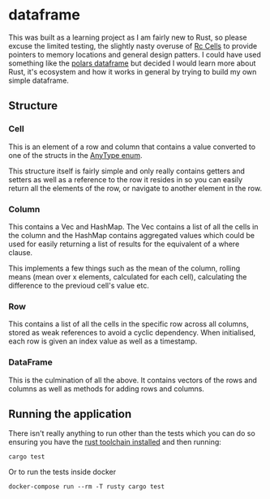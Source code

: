 # dataframe

This was built as a learning project as I am fairly new to Rust, so please excuse the limited testing, the slightly nasty overuse of [Rc Cells](https://doc.rust-lang.org/std/rc/struct.Rc.html) to provide pointers to memory locations and general design patters.
I could have used something like the [polars dataframe](https://github.com/pola-rs/polars) but decided I would learn more about Rust, it's ecosystem and how it works in general by trying to build my own simple dataframe.

## Structure
### Cell
This is an element of a row and column that contains a value converted to one of the structs in the [AnyType enum](https://github.com/caljoshba/dataframe/blob/master/src/cell/types/datatypes.rs#L17-L37).

This structure itself is fairly simple and only really contains getters and setters as well as a reference to the row it resides in so you can easily return all the elements of the row, or navigate to another element in the row.

### Column
This contains a Vec and HashMap. The Vec contains a list of all the cells in the column and the HashMap contains aggregated values which could be used for easily returning a list of results for the equivalent of a where clause.

This implements a few things such as the mean of the column, rolling means (mean over x elements, calculated for each cell), calculating the difference to the previoud cell's value etc.

### Row
This contains a list of all the cells in the specific row across all columns, stored as weak references to avoid a cyclic dependency.
When initialised, each row is given an index value as well as a timestamp.

### DataFrame
This is the culmination of all the above. It contains vectors of the rows and columns as well as methods for adding rows and columns.

## Running the application
There isn't really anything to run other than the tests which you can do so ensuring you have the [rust toolchain installed](https://www.rust-lang.org/tools/install) and then running:

    cargo test

Or to run the tests inside docker

    docker-compose run --rm -T rusty cargo test

